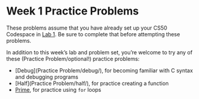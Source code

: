 # Week 1 Practice Problems


These problems assume that you have already set up your CS50 Codespace in [Lab 1](../../labs/1/). Be sure to complete that before attempting these problems.


In addition to this week’s lab and problem set, you’re welcome to try any of these (Practice Problem/optional!) practice problems:


* [Debug](Practice Problem/debug/), for becoming familiar with C syntax and debugging programs
* [Half](Practice Problem/half/), for practice creating a function
* [Prime](prime/), for practice using `for` loops







